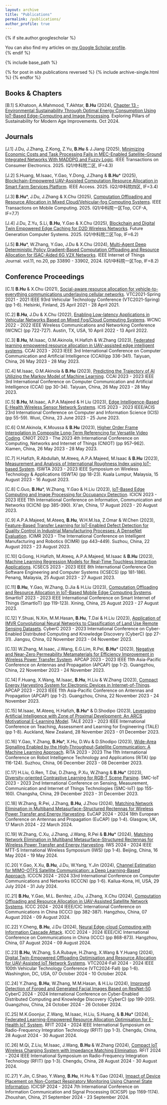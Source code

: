 ```yaml
---
layout: archive
title: "Publications"
permalink: /publications/
author_profile: true
---
```


{% if site.author.googlescholar %}
  <div class="wordwrap">You can also find my articles on <a href="{{site.author.googlescholar}}">my Google Scholar profile</a>.</div>
{% endif %}

{% include base_path %}

{% for post in site.publications reversed %}
  {% include archive-single.html %}
{% endfor %}

## Books & Chapters

[B.1] S.Khatoon, A.Mahmood, T.Akhtar, **B.Hu** (2024), [Chapter 13 - Environmental Sustainability Through Optimal Energy Consumption Using IoT-Based Edge-Computing and Image Processing](https://www.igi-global.com/book/exploring-pillars-sustainability-modern-age/341585). Exploring Pillars of Sustainability for Modern Age Improvements. Oct 2024.

## Journals

[J.1] J.Du, J.Zhang, Z.Kong, Z.Yu, **B.Hu** & J.Jiang (2025), [Minimizing Economic Costs and Task Processing Fails in MEC-Enabled Satellite-Ground Integrated Networks With MADDPG and Fuzzy Logic](https://ieeexplore.ieee.org/document/11016097). IEEE Transactions on Consumer Electronics. 2025. (Q1/中科院二区, IF=4.3)

[J.2] S.Huang, M.Isaac, Y.Gao, Y.Dong, J.Zhang & **B.Hu*** (2025), [Blockchain-Empowered UAV-Assisted Computation Resource Allocation in Smart Farm Services Platform](https://ieeexplore.ieee.org/abstract/document/11009159). IEEE Access. 2025. (Q2/中科院四区, IF=3.4)

[J.3] **B.Hu***, J.Du, J.Zhang & X.Chu (2025), [Computation Offloading and Resource Allocation in Mixed Cloud/Vehicular-fog Computing Systems](https://ieeexplore.ieee.org/document/10945654). IEEE Transactions on Mobile Computing. 2025. (Q1/中科院一区Top, CCF-A, IF=7.7)

[J.4] J.Du, Z.Yu, S.Li, **B.Hu**, Y.Gao & X.Chu (2025), [Blockchain and Digital Twin Empowered Edge Caching for D2D Wireless Networks](https://www.sciencedirect.com/science/article/pii/S0167739X2400668X). Future Generation Computer Systems. 2025. (Q1/中科院二区Top, IF=6.2)

[J.5] **B.Hu***, W.Zhang, Y.Gao, J.Du & X.Chu (2024), [Multi-Agent Deep Deterministic Policy Gradient-Based Computation Offloading and Resource Allocation for ISAC-Aided 6G V2X Networks](https://ieeexplore.ieee.org/abstract/document/10606449). IEEE Internet of Things Journal. vol.11, no.20, pp 33890 - 33902, 2024. (Q1/中科院一区Top, IF=8.2)


## Conference Proceedings


[C.1] **B.Hu** & X.Chu (2021), [Social-aware resource allocation for vehicle-to-everything communications underlaying cellular networks](https://ieeexplore.ieee.org/abstract/document/9448929). VTC2021-Spring 2021 - 2021 IEEE 93rd Vehicular Technology Conference (VTC2021-Spring) (pp 1-6). Helsinki, Finland, 25 April 2021 - 28 April 2021.

[C.2] **B.Hu**, J.Du & X.Chu (2022), [Enabling Low-latency Applications in Vehicular Networks Based on Mixed Fog/Cloud Computing Systems](https://ieeexplore.ieee.org/abstract/document/9771889). WCNC 2022 - 2022 IEEE Wireless Communications and Networking Conference (WCNC) (pp 722-727). Austin, TX, USA, 10 April 2022 - 13 April 2022.

[C.3] **B.Hu**, M.Isaac, O.M.Akinola, H.Hafizh & W.Zhang (2023), [Federated learning empowered resource allocation in UAV-assisted edge intelligent systems](https://ieeexplore.ieee.org/abstract/document/10201325). CCAI 2023 - 2023 IEEE 3rd International Conference on Computer Communication and Artificial Intelligence (CCAI)(pp 336-341). Taiyuan, China, 26 May 2023 - 28 May 2023.

[C.4] M.Isaac, O.M.Akinola & **B.Hu** (2023), [Predicting the Trajectory of AI Utilizing the Markov Model of Machine Learning](https://ieeexplore.ieee.org/abstract/document/10201251). CCAI 2023 - 2023 IEEE 3rd International Conference on Computer Communication and Artificial Intelligence (CCAI) (pp 30-34). Taiyuan, China, 26 May 2023 - 28 May 2023.

[C.5] **B.Hu**, M.Isaac, A.P.A.Majeed & H Liu (2023), [Edge Intelligence-Based E-Health Wireless Sensor Network Systems](https://ieeexplore.ieee.org/abstract/document/10210225). ICIS 2023 - 2023 IEEE/ACIS 23rd International Conference on Computer and Information Science (ICIS) (pp 55-59). Wuxi, China, 23 June 2023 - 25 June 2023.

[C.6] O.M.Akinola, K.Moussa & **B.Hu** (2023), [Higher Order Frame Interpolation in Composite Long-Term Referencing for Versatile Video Coding](https://dl.acm.org/doi/abs/10.1145/3603781.3604220). CNIOT 2023 - The 2023 4th International Conference on Computing, Networks and Internet of Things (CNIOT) (pp 957–962). Xiamen, China, 26 May 2023 - 28 May 2023.

[C.7] H.Hafizh, R.Abdullah, M.Ateeq, A.P.A.Majeed, M.Isaac & **B.Hu** (2023), [Measurement and Analysis of International Roughness Index using IoT-based System](https://ieeexplore.ieee.org/abstract/document/10249899). ISWTA 2023 - 2023 IEEE Symposium on Wireless Technology & Applications (ISWTA) (pp 18-23). Kuala Lumpur, Malaysia, 15 August 2023 - 16 August 2023.

[C.8] C.Guo, **B.Hu***, W.Zhang, Y.Gao & H.Liu (2023), [IoT-Based Edge Computing and Image Processing for Occupancy Detection](https://ieeexplore.ieee.org/abstract/document/10393844). ICICN 2023 - 2023 IEEE 11th International Conference on Information, Communication and Networks (ICICN) (pp 385-390). Xi'an, China, 17 August 2023 - 20 August 2023.

[C.9] A.P.A.Majeed, M.Ateeq, **B.Hu**, W.H.M.Isa, Z.Omar & W.Chen (2023), [Feature-Based Transfer Learning for IoT-Enabled Defect Detection for Quality Control in Industrial Manufacturing Processes: A DenseNet Evaluation](https://link.springer.com/chapter/10.1007/978-981-99-8498-5_36). ICIMR 2023 - The International Conference on Intelligent Manufacturing and Robotics (ICIMR) (pp 443–449). Suzhou, China, 22 August 2023 - 23 August 2023.

[C.10] Q.Gong, H.Hafizh, M.Ateeq, A.P.A.Majeed, M.Isaac & **B.Hu** (2023), [Machine Learning Regression Models for Real-Time Touchless Interaction Applications](https://ieeexplore.ieee.org/abstract/document/10256278). ICSECS 2023 - 2023 IEEE 8th International Conference On Software Engineering and Computer Systems (ICSECS) (pp 181-186). Penang, Malaysia, 25 August 2023 - 27 August 2023.

[C.11] **B.Hu**, Y.Gao, W.Zhang, D.Jia & H.Liu (2023), [Computation Offloading and Resource Allocation in IoT-Based Mobile Edge Computing Systems](https://ieeexplore.ieee.org/abstract/document/10256278). SmartIoT 2023 - 2023 IEEE International Conference on Smart Internet of Things (SmartIoT) (pp 119-123). Xining, China, 25 August 2023 - 27 August 2023.

[C.12] Y.Shuai, N.Xin, M.M.Hasan, **B.Hu**, T.Dai & H.Liu (2023), [Application of IMVR Convolutional Neural Networks to Classification of Land Use Remote Sensing Datasets](https://ieeexplore.ieee.org/abstract/document/10438746). CyberC 2023 - 2023 International Conference on Cyber-Enabled Distributed Computing and Knowledge Discovery (CyberC) (pp 27-31). Jiangsu, China, 02 November 2023 - 04 November 2023.

[C.13] W.Zhang, M.Isaac, J.Wang, E.G.Lim, R.Pei, **B.Hu*** (2023), [Negative and Near-Zero Permeability Metamaterials for Efficiency Improvement in Wireless Power Transfer System](https://ieeexplore.ieee.org/abstract/document/10469935). APCAP 2023 - 2023 IEEE 11th Asia-Pacific Conference on Antennas and Propagation (APCAP) (pp 1-2). Guangzhou, China, 22 November 2023 - 24 November 2023.

[C.14] F.Huang, X.Wang, M.Isaac, **B.Hu**, H.Liu & W.Zhang (2023), [Compact Energy Harvesting System for Electronic Devices in Internet-of-Things](https://ieeexplore.ieee.org/abstract/document/10469954). APCAP 2023 - 2023 IEEE 11th Asia-Pacific Conference on Antennas and Propagation (APCAP) (pp 1-2). Guangzhou, China, 22 November 2023 - 24 November 2023.

[C.15] M.Isaac, M.Ateeq, H.Hafizh, **B.Hu*** & D.Shodipo (2023), [Leveraging Artificial Intelligence with Zone of Proximal Development: An ARCS Motivational E-Learning Model](https://ieeexplore.ieee.org/abstract/document/10398344). TALE 2023 - 2023 IEEE International Conference on Teaching, Assessment and Learning for Engineering (TALE) (pp 1-8). Auckland, New Zealand, 28 November 2023 - 01 December 2023.

[C.16] Y.Gao, Y.Zhang, **B.Hu***, X.Hu, D.Wu & D.Shodipo (2023), [Wide-Area Signalling Enabled by the High-Throughput-Satellite Communication: A Machine Learning Approach](https://link.springer.com/chapter/10.1007/978-3-031-70684-4_10). RiTA 2023 - 2023 The 11th International Conference on Robot Intelligence Technology and Applications (RiTA) (pp 116-124). Suzhou, China, 06 December 2023 - 08 December 2023.

[C.17] H.Liu, G.Ren, T.Dai, D.Zhang, P.Xu, W.Zhang & **B.Hu*** (2023), [Diversity-oriented Contrastive Learning for RGB-T Scene Parsing](https://ieeexplore.ieee.org/abstract/document/10538814). SMC-IoT 2023 - 2023 2nd International Conference on Sensing, Measurement, Communication and Internet of Things Technologies (SMC-IoT) (pp 155-160). Changsha, China, 29 December 2023 - 31 December 2023.
 
[C.18] W.Zhang, R.Pei, J.Zhang, **B.Hu**, J.Zhou (2024), [Matching Network Elimination in Multiband Metasurface-Structured Rectennas for Wireless Power Transfer and Energy Harvesting](http://ieeexplore.ieee.org/abstract/document/10501137). EuCAP 2024 - 2024 18th European Conference on Antennas and Propagation (EuCAP) (pp 1-4). Glasgow, UK, 17 March 2024 - 22 March 2024.

[C.19] W.Zhang, C.Xu, J.Zhang, J.Wang, R.Pei & **B.Hu*** (2024), [Matching Network Elimination in Multiband Metasurface-Structured Rectennas for Wireless Power Transfer and Energy Harvesting](https://ieeexplore.ieee.org/abstract/document/10713696). IWS 2024 - 2024 IEEE MTT-S International Wireless Symposium (IWS) (pp 1-4). Beijing, China, 16 May 2024 - 19 May 2024.

[C.20] Y.Gao, X.Xu, **B.Hu**, J.Du, W.Yang, Y.Jin (2024), [Channel Estimation for MIMO-OTFS Satellite Communication: a Deep Learning-Based Approach](https://ieeexplore.ieee.org/document/10637519). ICCCN 2024 - 2024 33rd International Conference on Computer Communications and Networks (ICCCN) (pp 1-6). Kailua-Kona, HI, USA, 29 July 2024 - 31 July 2024.

[C.21] **B.Hu**, Y.Gao, M.L. Benítez, J.Du, J.Zhang, X.Chu (2024), [Computation Offloading and Resource Allocation in UAV-Assisted Satellite Network Systems](https://ieeexplore.ieee.org/document/10681822). ICCC 2024 - 2024 IEEE/CIC International Conference on Communications in China (ICCC) (pp 382-387). Hangzhou, China, 07 August 2024 - 09 August 2024.

[C.22] Y.Cheng, **B.Hu**, J.Du (2024), [Neural Edge-cloud Computing with Information Cascade Attack](https://ieeexplore.ieee.org/document/10681762). ICCC 2024 - 2024 IEEE/CIC International Conference on Communications in China (ICCC) (pp 868-873). Hangzhou, China, 07 August 2024 - 09 August 2024.

[C.23] **B.Hu**, W.Zhang, S.A.Rubaye, H.Zhang, X.Wang & Y.Huang (2024), [Digital Twin-Empowered Offloading Optimisation and Resource Allocation for UAV-Assisted IoT Network Systems](https://ieeexplore.ieee.org/abstract/document/10757686). VTC2024-Fall 2024 - 2024 IEEE 100th Vehicular Technology Conference (VTC2024-Fall) (pp 1-6). Washington, DC, USA, 07 October 2024 - 10 October 2024.

[C.24] Y.Zhang, **B.Hu**, W.Zhang, M.M.Hasan, & H.Liu (2024), [Improved Detection of Forged and Generated Facial Images Based on ResNet-50](https://ieeexplore.ieee.org/abstract/document/10771480). CyberC 2024 - 2024 International Conference on Cyber-Enabled Distributed Computing and Knowledge Discovery (CyberC) (pp 199-205). Guangzhou, China, 24 October 2024 - 26 October 2024.

[C.25] M.K.Goonjur, Z.Wang, M.Isaac, H.Liu, S.Huang, & **B.Hu*** (2024), [Federated Learning-Empowered Resource Allocation Optimisation for E-Health IoT System](https://ieeexplore.ieee.org/document/10812439). RFIT 2024 - 2024 IEEE International Symposium on Radio-Frequency Integration Technology (RFIT) (pp 1-3). Chengdu, China, 28 August 2024 - 30 August 2024.

[C.26] M.Qi, Z.Liu, M.Isaac, J.Wang, **B.Hu** & W.Zhang (2024), [Compact IoT Wireless Charging System with Impedance Matching Elimination](https://ieeexplore.ieee.org/document/10812403). RFIT 2024 - 2024 IEEE International Symposium on Radio-Frequency Integration Technology (RFIT) (pp 1-3). Chengdu, China, 28 August 2024 - 30 August 2024.

[C.27] Y.Jin, C.Shao, Y.Wang, **B.Hu**, H.Hu & Y.Gao (2024), [Impact of Device Placement on Non-Contact Respiratory Monitoring Using Channel State Information](https://ieeexplore.ieee.org/document/10809096). ICICSP 2024 - 2024 7th International Conference on Information Communication and Signal Processing (ICICSP) (pp 1169-1174). Zhoushan, China, 21 September 2024 - 23 September 2024.
